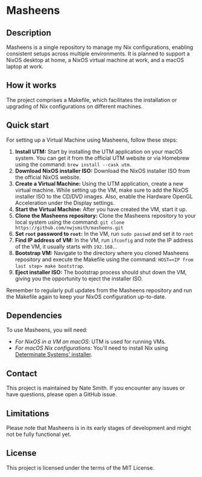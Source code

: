 # Masheens

## Description

Masheens is a single repository to manage my Nix configurations, enabling consistent setups across multiple environments. It is planned to support a NixOS desktop at home, a NixOS virtual machine at work, and a macOS laptop at work.

## How it works

The project comprises a Makefile, which facilitates the installation or upgrading of Nix configurations on different machines.

## Quick start

For setting up a Virtual Machine using Masheens, follow these steps:

1. **Install UTM:** Start by installing the UTM application on your macOS system. You can get it from the official UTM website or via Homebrew using the command: `brew install --cask utm`.
2. **Download NixOS installer ISO:** Download the NixOS installer ISO from the official NixOS website.
3. **Create a Virtual Machine:** Using the UTM application, create a new virtual machine. While setting up the VM, make sure to add the NixOS installer ISO to the CD/DVD images. Also, enable the Hardware OpenGL Acceleration under the Display settings.
4. **Start the Virtual Machine:** After you have created the VM, start it up. 
5. **Clone the Masheens repository:** Clone the Masheens repository to your local system using the command: `git clone https://github.com/nwjsmith/masheens.git`
6. **Set `root` password to `root`:** In the VM, run `sudo passwd` and set it to `root`
7. **Find IP address of VM:** In the VM, run `ifconfig` and note the IP address of the VM, it usually starts with `192.168.`.
8. **Bootstrap VM:** Navigate to the directory where you cloned Masheens repository and execute the Makefile using the command: `HOST=<IP from last step> make bootstrap`.
9. **Eject installer ISO:** The bootstrap process should shut down the VM, giving you the opportunity to eject the installer ISO.

Remember to regularly pull updates from the Masheens repository and run the Makefile again to keep your NixOS configuration up-to-date.

## Dependencies

To use Masheens, you will need:

- *For NixOS in a VM on macOS*: UTM is used for running VMs.
- *For macOS Nix configurations*: You'll need to install Nix using [Determinate Systems' installer](https://github.com/DeterminateSystems/nix-installer).

## Contact

This project is maintained by Nate Smith. If you encounter any issues or have questions, please open a GitHub issue.

## Limitations

Please note that Masheens is in its early stages of development and might not be fully functional yet.

## License

This project is licensed under the terms of the MIT License.
